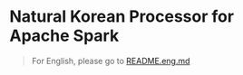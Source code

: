 # Natural Korean Processor for Apache Spark
> For English, please go to [README.eng.md](README.eng.md)


